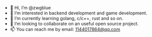 - 👋 Hi, I’m @zwgblue
- 👀 I’m interested in backend development and game development.
- 🌱 I’m currently learning golang, c/c++, rust and so on.
- 💞️ I’m looking to collaborate on an useful open source project.
- 📫 You can reach me by email: 1144017864@qq.com

<!---
zwgblue/zwgblue is a ✨ special ✨ repository because its `README.md` (this file) appears on your GitHub profile.
You can click the Preview link to take a look at your changes.
--->
